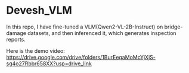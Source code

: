 # Devesh_VLM
In this repo, I have fine-tuned a VLM(Qwen2-VL-2B-Instruct) on bridge-damage datasets, and then inferenced it, which generates inspection reports. 

Here is the demo video: https://drive.google.com/drive/folders/1BurEeqaMoMcYjXjS-sg4o27Rbbr658XX?usp=drive_link
